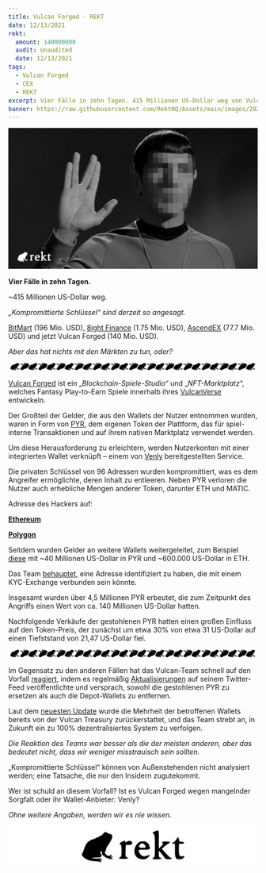 ```yaml
---
title: Vulcan Forged - REKT
date: 12/13/2021
rekt:
  amount: 140000000
  audit: Unaudited
  date: 12/13/2021
tags:
  - Vulcan Forged
  - CEX
  - REKT
excerpt: Vier Fälle in zehn Tagen. 415 Millionen US-Dollar weg von Vulcan Forged. „Kompromittierte Schlüssel“ sind derzeit so angesagt.
banner: https://raw.githubusercontent.com/RektHQ/Assets/main/images/2021/12/vulcan-header.png
---
```

![](https://raw.githubusercontent.com/RektHQ/Assets/main/images/2021/12/vulcan-header.png)

**Vier Fälle in zehn Tagen.**

~415 Millionen US-Dollar weg.

_„Kompromittierte Schlüssel“ sind derzeit so angesagt._

[BitMart](https://rekt.news/bitmart-rekt/) (196 Mio. USD), [8ight Finance](https://rekt.news/8ight-finance-rekt/) (1.75 Mio. USD), [AscendEX](https://rekt.news/ascendex-rekt/) (77.7 Mio. USD) und jetzt Vulcan Forged (140 Mio. USD).

_Aber das hat nichts mit den Märkten zu tun, oder?_

![](https://raw.githubusercontent.com/RektHQ/Assets/main/images/2021/03/rekt-linebreak.png)

[Vulcan Forged](https://twitter.com/VulcanForged) ist ein „_Blockchain-Spiele-Studio_“ und „_NFT-Marktplatz_“, welches Fantasy Play-to-Earn Spiele innerhalb ihres [VulcanVerse](https://twitter.com/vulcanverse) entwickeln.

Der Großteil der Gelder, die aus den Wallets der Nutzer entnommen wurden, waren in Form von [PYR](https://www.coingecko.com/en/coins/vulcan-forged), dem eigenen Token der Plattform, das für spiel-interne Transaktionen und auf ihrem nativen Marktplatz verwendet werden.

Um diese Herausforderung zu erleichtern, werden Nutzerkonten mit einer integrierten Wallet verknüpft – einem von [Venly](https://www.venly.io/) bereitgestellten Service.

Die privaten Schlüssel von 96 Adressen wurden kompromittiert, was es dem Angreifer ermöglichte, deren Inhalt zu entleeren. Neben PYR verloren die Nutzer auch erhebliche Mengen anderer Token, darunter ETH und MATIC.

Adresse des Hackers auf:

**[Ethereum](https://etherscan.io/address/0x48ad05a3B73c9E7fAC5918857687d6A11d2c73B1)**

**[Polygon](https://polygonscan.com/address/0x48ad05a3B73c9E7fAC5918857687d6A11d2c73B1)**

Seitdem wurden Gelder an weitere Wallets weitergeleitet, zum Beispiel [diese](https://etherscan.io/address/0xe3cd90be37a79d9da86b5e14e2f6042cd0e53b66) mit ~40 Millionen US-Dollar in PYR und ~600.000 US-Dollar in ETH.

Das Team [behauptet](https://twitter.com/VulcanForged/status/1470209893114294282), eine Adresse identifiziert zu haben, die mit einem KYC-Exchange verbunden sein könnte.

Insgesamt wurden über 4,5 Millionen PYR erbeutet, die zum Zeitpunkt des Angriffs einen Wert von ca. 140 Millionen US-Dollar hatten.

Nachfolgende Verkäufe der gestohlenen PYR hatten einen großen Einfluss auf den Token-Preis, der zunächst um etwa 30% von etwa 31 US-Dollar auf einen Tiefststand von 21,47 US-Dollar fiel.

![](https://raw.githubusercontent.com/RektHQ/Assets/main/images/2021/03/rekt-linebreak.png)

Im Gegensatz zu den anderen Fällen hat das Vulcan-Team schnell auf den Vorfall [reagiert](https://twitter.com/VulcanForged/status/1470201106626224140), indem es regelmäßig [Aktualisierungen](https://twitter.com/VulcanForged/status/1470315106986827777) auf seinem Twitter-Feed veröffentlichte und versprach, sowohl die gestohlenen PYR zu ersetzen als auch die Depot-Wallets zu entfernen.

Laut dem [neuesten Update](https://twitter.com/VulcanForged/status/1470365117774770180) wurde die Mehrheit der betroffenen Wallets bereits von der Vulcan Treasury zurückerstattet, und das Team strebt an, in Zukunft ein zu 100% dezentralisiertes System zu verfolgen.

_Die Reaktion des Teams war besser als die der meisten anderen, aber das bedeutet nicht, dass wir weniger misstrauisch sein sollten._

„Kompromittierte Schlüssel“ können von Außenstehenden nicht analysiert werden; eine Tatsache, die nur den Insidern zugutekommt.

Wer ist schuld an diesem Vorfall? Ist es Vulcan Forged wegen mangelnder Sorgfalt oder ihr Wallet-Anbieter: Venly?

_Ohne weitere Angaben, werden wir es nie wissen._

![](https://raw.githubusercontent.com/RektHQ/Assets/main/images/2021/08/rekt-outline-conc.png)
